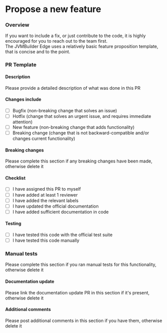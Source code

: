 # Propose a new feature

### Overview

If you want to include a fix, or just contribute to the code, it is highly encouraged for you to reach out to the team first.\
The JVMBuilder Edge uses a relatively basic feature proposition template, that is concise and to the point.

### PR Template

#### Description

Please provide a detailed description of what was done in this PR

#### Changes include

* [ ] Bugfix (non-breaking change that solves an issue)
* [ ] Hotfix (change that solves an urgent issue, and requires immediate attention)
* [ ] New feature (non-breaking change that adds functionality)
* [ ] Breaking change (change that is not backward-compatible and/or changes current functionality)

#### Breaking changes

Please complete this section if any breaking changes have been made, otherwise delete it

#### Checklist

* [ ] I have assigned this PR to myself
* [ ] I have added at least 1 reviewer
* [ ] I have added the relevant labels
* [ ] I have updated the official documentation
* [ ] I have added sufficient documentation in code

#### Testing

* [ ] I have tested this code with the official test suite
* [ ] I have tested this code manually

### Manual tests

Please complete this section if you ran manual tests for this functionality, otherwise delete it

#### Documentation update

Please link the documentation update PR in this section if it's present, otherwise delete it

#### Additional comments

Please post additional comments in this section if you have them, otherwise delete it
